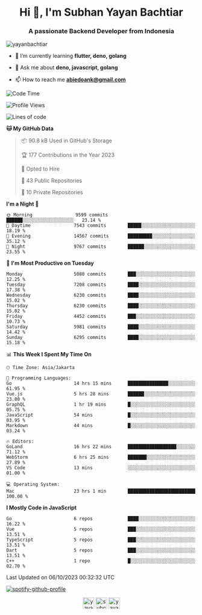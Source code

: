 <h1 align="center">Hi 👋, I'm Subhan Yayan Bachtiar</h1>
<h3 align="center">A passionate Backend Developer from Indonesia</h3>

<p align="left"> <img src="https://komarev.com/ghpvc/?username=yayanbachtiar" alt="yayanbachtiar" /> </p>

- 🌱 I’m currently learning **flutter, deno, golang**

- 💬 Ask me about **deno, javascript, golang**

- 📫 How to reach me **abiedoank@gmail.com**

<!--START_SECTION:waka-->
![Code Time](http://img.shields.io/badge/Code%20Time-5%2C949%20hrs%206%20mins-blue)

![Profile Views](http://img.shields.io/badge/Profile%20Views-0-blue)

![Lines of code](https://img.shields.io/badge/From%20Hello%20World%20I%27ve%20Written-45.3%20million%20lines%20of%20code-blue)

**🐱 My GitHub Data** 

> 📦 90.8 kB Used in GitHub's Storage 
 > 
> 🏆 177 Contributions in the Year 2023
 > 
> 💼 Opted to Hire
 > 
> 📜 43 Public Repositories 
 > 
> 🔑 10 Private Repositories 
 > 
**I'm a Night 🦉** 

```text
🌞 Morning                9599 commits        ██████░░░░░░░░░░░░░░░░░░░   23.14 % 
🌆 Daytime                7543 commits        █████░░░░░░░░░░░░░░░░░░░░   18.19 % 
🌃 Evening                14567 commits       █████████░░░░░░░░░░░░░░░░   35.12 % 
🌙 Night                  9767 commits        ██████░░░░░░░░░░░░░░░░░░░   23.55 % 
```
📅 **I'm Most Productive on Tuesday** 

```text
Monday                   5080 commits        ███░░░░░░░░░░░░░░░░░░░░░░   12.25 % 
Tuesday                  7208 commits        ████░░░░░░░░░░░░░░░░░░░░░   17.38 % 
Wednesday                6230 commits        ████░░░░░░░░░░░░░░░░░░░░░   15.02 % 
Thursday                 6230 commits        ████░░░░░░░░░░░░░░░░░░░░░   15.02 % 
Friday                   4452 commits        ███░░░░░░░░░░░░░░░░░░░░░░   10.73 % 
Saturday                 5981 commits        ████░░░░░░░░░░░░░░░░░░░░░   14.42 % 
Sunday                   6295 commits        ████░░░░░░░░░░░░░░░░░░░░░   15.18 % 
```


📊 **This Week I Spent My Time On** 

```text
🕑︎ Time Zone: Asia/Jakarta

💬 Programming Languages: 
Go                       14 hrs 15 mins      ███████████████░░░░░░░░░░   61.95 % 
Vue.js                   5 hrs 28 mins       ██████░░░░░░░░░░░░░░░░░░░   23.80 % 
GraphQL                  1 hr 19 mins        █░░░░░░░░░░░░░░░░░░░░░░░░   05.75 % 
JavaScript               54 mins             █░░░░░░░░░░░░░░░░░░░░░░░░   03.95 % 
Markdown                 44 mins             █░░░░░░░░░░░░░░░░░░░░░░░░   03.24 % 

🔥 Editors: 
GoLand                   16 hrs 22 mins      ██████████████████░░░░░░░   71.12 % 
WebStorm                 6 hrs 25 mins       ███████░░░░░░░░░░░░░░░░░░   27.89 % 
VS Code                  13 mins             ░░░░░░░░░░░░░░░░░░░░░░░░░   01.00 % 

💻 Operating System: 
Mac                      23 hrs 1 min        █████████████████████████   100.00 % 
```

**I Mostly Code in JavaScript** 

```text
Go                       6 repos             ████░░░░░░░░░░░░░░░░░░░░░   16.22 % 
Vue                      5 repos             ███░░░░░░░░░░░░░░░░░░░░░░   13.51 % 
TypeScript               5 repos             ███░░░░░░░░░░░░░░░░░░░░░░   13.51 % 
Dart                     5 repos             ███░░░░░░░░░░░░░░░░░░░░░░   13.51 % 
C++                      1 repo              █░░░░░░░░░░░░░░░░░░░░░░░░   02.70 % 
```




 Last Updated on 06/10/2023 00:32:32 UTC
<!--END_SECTION:waka-->

[![spotify-github-profile](https://spotify-github-profile.vercel.app/api/view?uid=31qtu2k4v3mbxp7clcmm6imuqq6e&cover_image=true&theme=default&show_offline=false&bar_color=53b14f&bar_color_cover=true)](https://github.com/kittinan/spotify-github-profile)


<p align="center">
<a href="https://dev.to/yayanbachtiar" target="blank"><img align="center" src="https://cdn.jsdelivr.net/npm/simple-icons@3.0.1/icons/dev-dot-to.svg" alt="yayanbachtiar" height="30" width="30" /></a>
<a href="https://linkedin.com/in/subchanyayanbachtiar" target="blank"><img align="center" src="https://cdn.jsdelivr.net/npm/simple-icons@3.0.1/icons/linkedin.svg" alt="subchanyayanbachtiar" height="30" width="30" /></a>
<a href="https://codesandbox.com/yayanbachtiar" target="blank"><img align="center" src="https://cdn.jsdelivr.net/npm/simple-icons@3.0.1/icons/codesandbox.svg" alt="yayanbachtiar" height="30" width="30" /></a>
</p>
